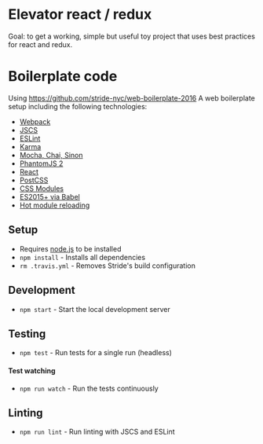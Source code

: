 # Elevator react / redux

Goal: to get a working, simple but useful toy project that uses best practices for react and redux.

# Boilerplate code

Using https://github.com/stride-nyc/web-boilerplate-2016
A web boilerplate setup including the following technologies:

- [Webpack](https://webpack.github.io)
- [JSCS](http://jscs.info)
- [ESLint](http://eslint.org)
- [Karma](http://karma-runner.github.io/0.13/index.html)
- [Mocha, Chai, Sinon](http://chaijs.com/plugins/sinon-chai)
- [PhantomJS 2](http://phantomjs.org)
- [React](http://facebook.github.io/react/)
- [PostCSS](https://github.com/postcss/postcss)
- [CSS Modules](https://github.com/css-modules/css-modules)
- [ES2015+ via Babel](https://babeljs.io)
- [Hot module reloading](https://github.com/gaearon/react-transform-hmr)

## Setup

- Requires [node.js](nodejs.org) to be installed
- `npm install` - Installs all dependencies
- `rm .travis.yml` - Removes Stride's build configuration

## Development

- `npm start` - Start the local development server

## Testing

- `npm test` - Run tests for a single run (headless)

#### Test watching

- `npm run watch` - Run the tests continuously

## Linting

- `npm run lint` - Run linting with JSCS and ESLint

